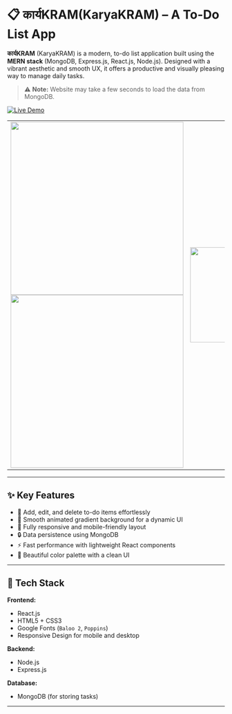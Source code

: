 # 📋 कार्यKRAM(KaryaKRAM) – A To-Do List App

**कार्यKRAM** (KaryaKRAM) is a modern, to-do list application built using the **MERN stack** (MongoDB, Express.js, React.js, Node.js). Designed with a vibrant aesthetic and smooth UX, it offers a productive and visually pleasing way to manage daily tasks.

> ⚠️ **Note:** Website may take a few seconds to load the data from MongoDB.

[![Live Demo](https://img.shields.io/badge/Live-Demo-blue?style=for-the-badge&logo=vercel)](https://fullstack-todo-app-frontend-three.vercel.app/)

<table>
  <tr>
    <td>
      <img src="https://github.com/user-attachments/assets/57f32433-716e-41f0-ad36-1bce0241330b" width="400"/><br/>
      <img src="https://github.com/user-attachments/assets/0bfa393f-a813-4bbe-b466-07d7fced39a0" width="400"/>   
    </td>
    <td>
      <img src="https://github.com/user-attachments/assets/dcedbfc6-643b-47fb-a44f-0d44111d357b" width="220"/>
    </td>
  </tr>
</table>









---

## ✨ Key Features

- 📝 Add, edit, and delete to-do items effortlessly
- 🌈 Smooth animated gradient background for a dynamic UI
- 📱 Fully responsive and mobile-friendly layout
- 🔒 Data persistence using MongoDB
- ⚡ Fast performance with lightweight React components
- 🎨 Beautiful color palette with a clean UI

---

## 🚀 Tech Stack

**Frontend:**
- React.js
- HTML5 + CSS3
- Google Fonts (`Baloo 2`, `Poppins`)
- Responsive Design for mobile and desktop

**Backend:**
- Node.js
- Express.js

**Database:**
- MongoDB (for storing tasks)

- ---


